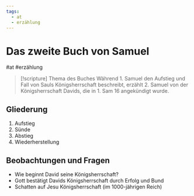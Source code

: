 ```yaml
---
tags:
  - at
  - erzählung
---
```

# Das zweite Buch von Samuel

#at #erzählung 

> [!scripture] Thema des Buches
> Während 1. Samuel den Aufstieg und Fall von Sauls Königsherrschaft beschreibt, erzählt 2. Samuel von der Königsherrschaft Davids, die in 1. Sam 16 angekündigt wurde.

## Gliederung

1. Aufstieg
2. Sünde
3. Abstieg
4. Wiederherstellung

## Beobachtungen und Fragen

- Wie beginnt David seine Königsherrschaft?
- Gott bestätigt Davids Königsherrschaft durch Erfolg und Bund
- Schatten auf Jesu Königsherrschaft (im 1000-jährigen Reich)